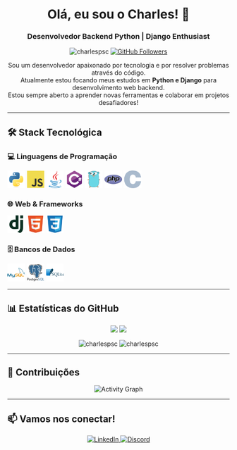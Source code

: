 <h1 align="center">Olá, eu sou o Charles! 👋</h1>
<h3 align="center">Desenvolvedor Backend Python | Django Enthusiast</h3>

<p align="center">
  <img src="https://komarev.com/ghpvc/?username=charlespsc&label=Profile%20views&color=0e75b6&style=flat" alt="charlespsc" />
  <a href="https://github.com/charlespsc?tab=followers">
    <img src="https://img.shields.io/github/followers/charlespsc?label=Followers&style=social" alt="GitHub Followers">
  </a>
</p>

<p align="center">
  Sou um desenvolvedor apaixonado por tecnologia e por resolver problemas através do código. 
  <br/>
  Atualmente estou focando meus estudos em <strong>Python e Django</strong> para desenvolvimento web backend.
  <br/>
  Estou sempre aberto a aprender novas ferramentas e colaborar em projetos desafiadores!
</p>

---

## 🛠️ Stack Tecnológica

### 💻 Linguagens de Programação
<p align="left">
  <img src="https://raw.githubusercontent.com/devicons/devicon/master/icons/python/python-original.svg" alt="Python" width="40" height="40"/>
  <img src="https://raw.githubusercontent.com/devicons/devicon/master/icons/javascript/javascript-original.svg" alt="JavaScript" width="40" height="40"/>
  <img src="https://raw.githubusercontent.com/devicons/devicon/master/icons/java/java-original.svg" alt="Java" width="40" height="40"/>
  <img src="https://raw.githubusercontent.com/devicons/devicon/master/icons/csharp/csharp-original.svg" alt="C#" width="40" height="40"/>
  <img src="https://raw.githubusercontent.com/devicons/devicon/master/icons/go/go-original.svg" alt="Go" width="40" height="40"/>
  <img src="https://raw.githubusercontent.com/devicons/devicon/master/icons/php/php-original.svg" alt="PHP" width="40" height="40"/>
  <img src="https://raw.githubusercontent.com/devicons/devicon/master/icons/c/c-original.svg" alt="C" width="40" height="40"/>
</p>

### 🌐 Web & Frameworks
<p align="left">
  <img src="https://raw.githubusercontent.com/devicons/devicon/master/icons/django/django-plain.svg" alt="Django" width="40" height="40"/>
  <img src="https://raw.githubusercontent.com/devicons/devicon/master/icons/html5/html5-original.svg" alt="HTML5" width="40" height="40"/>
  <img src="https://raw.githubusercontent.com/devicons/devicon/master/icons/css3/css3-original.svg" alt="CSS3" width="40" height="40"/>
</p>

### 🗄️ Bancos de Dados
<p align="left">
  <img src="https://raw.githubusercontent.com/devicons/devicon/master/icons/mysql/mysql-original-wordmark.svg" alt="MySQL" width="40" height="40"/>
  <img src="https://raw.githubusercontent.com/devicons/devicon/master/icons/postgresql/postgresql-original-wordmark.svg" alt="PostgreSQL" width="40" height="40"/>
  <img src="https://raw.githubusercontent.com/devicons/devicon/master/icons/sqlite/sqlite-original-wordmark.svg" alt="SQLite" width="40" height="40"/>
</p>

---

## 📊 Estatísticas do GitHub

<p align="center">
  <img height="180em" src="https://github-readme-stats.vercel.app/api?username=charlespsc&show_icons=true&theme=dracula&include_all_commits=true&count_private=true"/>
  <img height="180em" src="https://github-readme-stats.vercel.app/api/top-langs/?username=charlespsc&layout=compact&langs_count=8&theme=dracula&hide=html,css"/>
</p>

<p align="center">
  <img src="https://github-readme-streak-stats.herokuapp.com/?user=charlespsc&theme=dracula" alt="charlespsc" />
   <img src="https://github-profile-trophy.vercel.app/?username=charlespsc&theme=dracula" alt="charlespsc" />
</p>

---

## 🌟 Contribuições

<p align="center">
  <img src="https://github-readme-activity-graph.vercel.app/graph?username=charlespsc&theme=dracula&area=true&hide_border=true" alt="Activity Graph">
</p>

---

## 📫 Vamos nos conectar!

<p align="center">
  <a href="https://www.linkedin.com/in/charlesp-sc" target="_blank">
    <img src="https://img.shields.io/badge/-LinkedIn-%230077B5?style=for-the-badge&logo=linkedin&logoColor=white" alt="LinkedIn">
  </a>
  <a href="https://discord.com/users/718836811593678949" target="_blank">
    <img src="https://img.shields.io/badge/Discord-7289DA?style=for-the-badge&logo=discord&logoColor=white" alt="Discord">
  </a>
</p>
